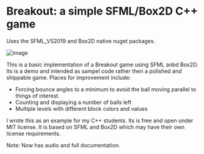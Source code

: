 # Breakout: a simple SFML/Box2D C++ game
Uses the SFML_VS2019 and Box2D native nuget packages.

![image](https://user-images.githubusercontent.com/4048613/149825753-03fad9d1-0bed-4b38-8ddf-97991a7222b6.png)


This is a basic implementation of a Breakout game using SFML anbd Box2D.
Its is a demo and intended as sampel code rather then a polished and shippable game.  Places for improvement include:
- Forcing bounce angles to a minimum to avoid the ball moving parallel to things of interest.
- Counting and displaying a number of balls left
- Multiple levels with different block colors and values

I wrote this as an example for my C++ students.  Its is free and open under MIT license.
It is based on SFML and Box2D which may have their own license requirements.

Note: Now has audio and full 
documentation.
